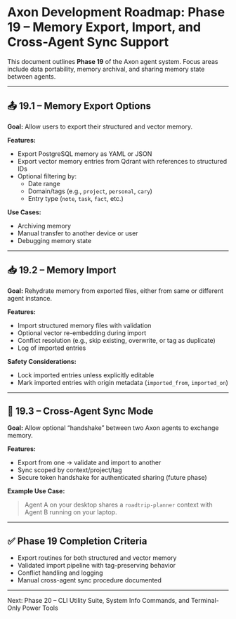 # Axon Development Roadmap: Phase 19 – Memory Export, Import, and Cross-Agent Sync Support

This document outlines **Phase 19** of the Axon agent system. Focus areas include data portability, memory archival, and sharing memory state between agents.

---

## 📤 19.1 – Memory Export Options
**Goal:** Allow users to export their structured and vector memory.

**Features:**
- Export PostgreSQL memory as YAML or JSON
- Export vector memory entries from Qdrant with references to structured IDs
- Optional filtering by:
  - Date range
  - Domain/tags (e.g., `project`, `personal`, `cary`)
  - Entry type (`note`, `task`, `fact`, etc.)

**Use Cases:**
- Archiving memory
- Manual transfer to another device or user
- Debugging memory state

---

## 📥 19.2 – Memory Import
**Goal:** Rehydrate memory from exported files, either from same or different agent instance.

**Features:**
- Import structured memory files with validation
- Optional vector re-embedding during import
- Conflict resolution (e.g., skip existing, overwrite, or tag as duplicate)
- Log of imported entries

**Safety Considerations:**
- Lock imported entries unless explicitly editable
- Mark imported entries with origin metadata (`imported_from`, `imported_on`)

---

## 🔄 19.3 – Cross-Agent Sync Mode
**Goal:** Allow optional “handshake” between two Axon agents to exchange memory.

**Features:**
- Export from one → validate and import to another
- Sync scoped by context/project/tag
- Secure token handshake for authenticated sharing (future phase)

**Example Use Case:**
> Agent A on your desktop shares a `roadtrip-planner` context with Agent B running on your laptop.

---

## ✅ Phase 19 Completion Criteria
- Export routines for both structured and vector memory
- Validated import pipeline with tag-preserving behavior
- Conflict handling and logging
- Manual cross-agent sync procedure documented

---

Next: Phase 20 – CLI Utility Suite, System Info Commands, and Terminal-Only Power Tools

